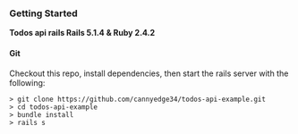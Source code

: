 ### Getting Started

**Todos api rails Rails 5.1.4 & Ruby 2.4.2**

#### Git

Checkout this repo, install dependencies, then start the rails server with the following:

```
> git clone https://github.com/cannyedge34/todos-api-example.git
> cd todos-api-example
> bundle install
> rails s
```

